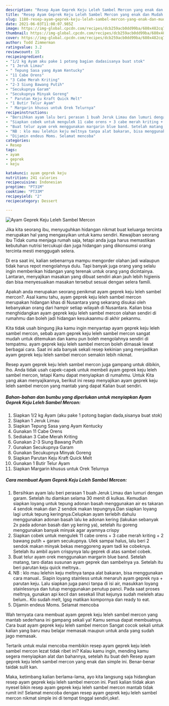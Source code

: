 ```yaml
---
description: "Resep Ayam Geprek Keju Leleh Sambel Mercon yang enak dan Mudah Dibuat"
title: "Resep Ayam Geprek Keju Leleh Sambel Mercon yang enak dan Mudah Dibuat"
slug: 1180-resep-ayam-geprek-keju-leleh-sambel-mercon-yang-enak-dan-mudah-dibuat
date: 2021-06-03T11:08:07.985Z
image: https://img-global.cpcdn.com/recipes/dcb259acb0dd99ba/680x482cq70/ayam-geprek-keju-leleh-sambel-mercon-foto-resep-utama.jpg
thumbnail: https://img-global.cpcdn.com/recipes/dcb259acb0dd99ba/680x482cq70/ayam-geprek-keju-leleh-sambel-mercon-foto-resep-utama.jpg
cover: https://img-global.cpcdn.com/recipes/dcb259acb0dd99ba/680x482cq70/ayam-geprek-keju-leleh-sambel-mercon-foto-resep-utama.jpg
author: Todd Zimmerman
ratingvalue: 3.2
reviewcount: 15
recipeingredient:
- "1/2 kg Ayam aku pake 1 potong bagian dadasisanya buat stok"
- "1 Jeruk Limau"
- " Tepung Sasa yang Ayam Kentucky"
- "11 Cabe Orens"
- "3 Cabe Merah Kriting"
- "2-3 Siung Bawang Putih"
- "Secukupnya Garam"
- "Secukupnya Minyak Goreng"
- " Parutan Keju Kraft Quick Melt"
- "1 Butir Telur Ayam"
- " Margarin khusus untuk Orek Telurnya"
recipeinstructions:
- "Bersihkan ayam lalu beri perasan 1 buah Jeruk Limau dan lumuri dengan garam. Setelah itu diamkan selama 30 menit di kulkas. Kemudian siapkan loyang untuk tepung adonan basah menggunakan air es takaran 4 sendok makan dan 2 sendok makan tepungnya.Dan siapkan loyang lagi untuk tepung keringnya.Celupkan ayam terlebih dahulu menggunakan adonan basah lalu ke adonan kering (lakukan sebanyak 2x pada adonan basah dan yg kering ya), setelah itu goreng menggunakan banyak minyak agar ayamnya crispy"
- "Siapkan cobek untuk mengulek 11 cabe orens + 3 cabe merah kriting + 2 bawang putih + garam secukupnya. Ulek sampai halus, lalu beri 2 sendok makan minyak bekas menggoreng ayam tadi ke cobeknya. Setelah itu ambil ayam crispynya lalu geprek di atas sambel cobek."
- "Buat telur ayam orek menggunakan margarin blue band. Setelah matang, taro diatas susunan ayam geprek dan sambelnya ya. Setelah itu beri parutan keju quick meltnya.."
- "NB : klo mau lelehin keju meltnya tanpa alat bakaran, bisa menggunakan cara manual.. Siapin loyang stainless untuk menaruh ayam geprek nya + parutan keju. Lalu siapkan juga panci tanpa di isi air, masukkan loyang stainlessnya dan tutup menggunakan penutup panci. Pada saat proses meltnya, gunakan api kecil dan sesekali lihat kejunya sudah meleleh atau belum.. Klo sudah melt, lgsg matikan kompornya dan ready to eat."
- "Dijamin endeus Moms. Selamat mencoba"
categories:
- Resep
tags:
- ayam
- geprek
- keju

katakunci: ayam geprek keju 
nutrition: 241 calories
recipecuisine: Indonesian
preptime: "PT31M"
cooktime: "PT33M"
recipeyield: "2"
recipecategory: Dessert

---
```



![Ayam Geprek Keju Leleh Sambel Mercon](https://img-global.cpcdn.com/recipes/dcb259acb0dd99ba/680x482cq70/ayam-geprek-keju-leleh-sambel-mercon-foto-resep-utama.jpg)

Jika kita seorang ibu, menyuguhkan hidangan nikmat buat keluarga tercinta merupakan hal yang mengasyikan untuk kamu sendiri. Kewajiban seorang ibu Tidak cuma menjaga rumah saja, tetapi anda juga harus memastikan kebutuhan nutrisi tercukupi dan juga hidangan yang dikonsumsi orang tercinta mesti menggugah selera.

Di era  saat ini, kalian sebenarnya mampu mengorder olahan jadi walaupun tidak harus repot mengolahnya dulu. Tapi banyak juga orang yang selalu ingin memberikan hidangan yang terenak untuk orang yang dicintainya. Lantaran, menyajikan masakan yang dibuat sendiri akan jauh lebih higienis dan bisa menyesuaikan masakan tersebut sesuai dengan selera famili. 



Apakah anda merupakan seorang penikmat ayam geprek keju leleh sambel mercon?. Asal kamu tahu, ayam geprek keju leleh sambel mercon merupakan hidangan khas di Nusantara yang sekarang disukai oleh kebanyakan orang dari hampir setiap wilayah di Nusantara. Kalian bisa menghidangkan ayam geprek keju leleh sambel mercon olahan sendiri di rumahmu dan boleh jadi hidangan kesukaanmu di akhir pekanmu.

Kita tidak usah bingung jika kamu ingin menyantap ayam geprek keju leleh sambel mercon, sebab ayam geprek keju leleh sambel mercon sangat mudah untuk ditemukan dan kamu pun boleh mengolahnya sendiri di tempatmu. ayam geprek keju leleh sambel mercon boleh dimasak lewat berbagai cara. Saat ini ada banyak sekali resep kekinian yang menjadikan ayam geprek keju leleh sambel mercon semakin lebih nikmat.

Resep ayam geprek keju leleh sambel mercon juga gampang untuk dibikin, lho. Anda tidak usah capek-capek untuk membeli ayam geprek keju leleh sambel mercon, tetapi Kamu dapat menyiapkan di rumahmu. Untuk Kita yang akan menyajikannya, berikut ini resep menyajikan ayam geprek keju leleh sambel mercon yang mantab yang dapat Kalian buat sendiri.

<!--inarticleads1-->

##### Bahan-bahan dan bumbu yang diperlukan untuk menyiapkan Ayam Geprek Keju Leleh Sambel Mercon:

1. Siapkan 1/2 kg Ayam (aku pake 1 potong bagian dada,sisanya buat stok)
1. Siapkan 1 Jeruk Limau
1. Siapkan  Tepung Sasa yang Ayam Kentucky
1. Gunakan 11 Cabe Orens
1. Sediakan 3 Cabe Merah Kriting
1. Gunakan 2-3 Siung Bawang Putih
1. Gunakan Secukupnya Garam
1. Gunakan Secukupnya Minyak Goreng
1. Siapkan  Parutan Keju Kraft Quick Melt
1. Gunakan 1 Butir Telur Ayam
1. Siapkan  Margarin khusus untuk Orek Telurnya




<!--inarticleads2-->

##### Cara membuat Ayam Geprek Keju Leleh Sambel Mercon:

1. Bersihkan ayam lalu beri perasan 1 buah Jeruk Limau dan lumuri dengan garam. Setelah itu diamkan selama 30 menit di kulkas. Kemudian siapkan loyang untuk tepung adonan basah menggunakan air es takaran 4 sendok makan dan 2 sendok makan tepungnya.Dan siapkan loyang lagi untuk tepung keringnya.Celupkan ayam terlebih dahulu menggunakan adonan basah lalu ke adonan kering (lakukan sebanyak 2x pada adonan basah dan yg kering ya), setelah itu goreng menggunakan banyak minyak agar ayamnya crispy
1. Siapkan cobek untuk mengulek 11 cabe orens + 3 cabe merah kriting + 2 bawang putih + garam secukupnya. Ulek sampai halus, lalu beri 2 sendok makan minyak bekas menggoreng ayam tadi ke cobeknya. Setelah itu ambil ayam crispynya lalu geprek di atas sambel cobek.
1. Buat telur ayam orek menggunakan margarin blue band. Setelah matang, taro diatas susunan ayam geprek dan sambelnya ya. Setelah itu beri parutan keju quick meltnya..
1. NB : klo mau lelehin keju meltnya tanpa alat bakaran, bisa menggunakan cara manual.. Siapin loyang stainless untuk menaruh ayam geprek nya + parutan keju. Lalu siapkan juga panci tanpa di isi air, masukkan loyang stainlessnya dan tutup menggunakan penutup panci. Pada saat proses meltnya, gunakan api kecil dan sesekali lihat kejunya sudah meleleh atau belum.. Klo sudah melt, lgsg matikan kompornya dan ready to eat.
1. Dijamin endeus Moms. Selamat mencoba




Wah ternyata cara membuat ayam geprek keju leleh sambel mercon yang mantab sederhana ini gampang sekali ya! Kamu semua dapat membuatnya. Cara buat ayam geprek keju leleh sambel mercon Sangat cocok sekali untuk kalian yang baru mau belajar memasak maupun untuk anda yang sudah jago memasak.

Tertarik untuk mulai mencoba membikin resep ayam geprek keju leleh sambel mercon lezat tidak ribet ini? Kalau kamu ingin, mending kamu segera menyiapkan alat dan bahannya, setelah itu buat deh Resep ayam geprek keju leleh sambel mercon yang enak dan simple ini. Benar-benar taidak sulit kan. 

Maka, ketimbang kalian berlama-lama, ayo kita langsung saja hidangkan resep ayam geprek keju leleh sambel mercon ini. Pasti kalian tiidak akan nyesel bikin resep ayam geprek keju leleh sambel mercon mantab tidak rumit ini! Selamat mencoba dengan resep ayam geprek keju leleh sambel mercon nikmat simple ini di tempat tinggal sendiri,oke!.


